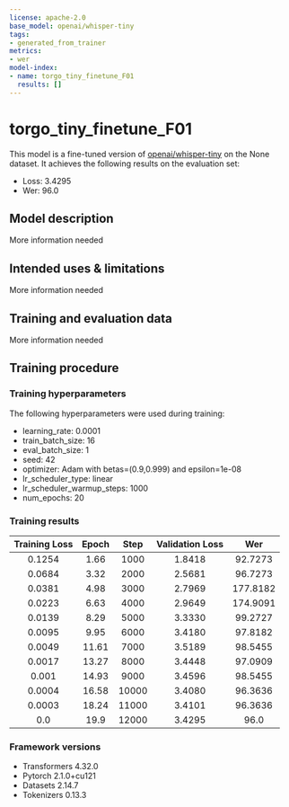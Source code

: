 ```yaml
---
license: apache-2.0
base_model: openai/whisper-tiny
tags:
- generated_from_trainer
metrics:
- wer
model-index:
- name: torgo_tiny_finetune_F01
  results: []
---
```


<!-- This model card has been generated automatically according to the information the Trainer had access to. You
should probably proofread and complete it, then remove this comment. -->

# torgo_tiny_finetune_F01

This model is a fine-tuned version of [openai/whisper-tiny](https://huggingface.co/openai/whisper-tiny) on the None dataset.
It achieves the following results on the evaluation set:
- Loss: 3.4295
- Wer: 96.0

## Model description

More information needed

## Intended uses & limitations

More information needed

## Training and evaluation data

More information needed

## Training procedure

### Training hyperparameters

The following hyperparameters were used during training:
- learning_rate: 0.0001
- train_batch_size: 16
- eval_batch_size: 1
- seed: 42
- optimizer: Adam with betas=(0.9,0.999) and epsilon=1e-08
- lr_scheduler_type: linear
- lr_scheduler_warmup_steps: 1000
- num_epochs: 20

### Training results

| Training Loss | Epoch | Step  | Validation Loss | Wer      |
|:-------------:|:-----:|:-----:|:---------------:|:--------:|
| 0.1254        | 1.66  | 1000  | 1.8418          | 92.7273  |
| 0.0684        | 3.32  | 2000  | 2.5681          | 96.7273  |
| 0.0381        | 4.98  | 3000  | 2.7969          | 177.8182 |
| 0.0223        | 6.63  | 4000  | 2.9649          | 174.9091 |
| 0.0139        | 8.29  | 5000  | 3.3330          | 99.2727  |
| 0.0095        | 9.95  | 6000  | 3.4180          | 97.8182  |
| 0.0049        | 11.61 | 7000  | 3.5189          | 98.5455  |
| 0.0017        | 13.27 | 8000  | 3.4448          | 97.0909  |
| 0.001         | 14.93 | 9000  | 3.4596          | 98.5455  |
| 0.0004        | 16.58 | 10000 | 3.4080          | 96.3636  |
| 0.0003        | 18.24 | 11000 | 3.4101          | 96.3636  |
| 0.0           | 19.9  | 12000 | 3.4295          | 96.0     |


### Framework versions

- Transformers 4.32.0
- Pytorch 2.1.0+cu121
- Datasets 2.14.7
- Tokenizers 0.13.3
